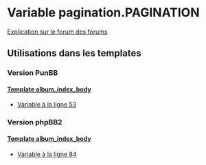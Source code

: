 # Variable pagination.PAGINATION
[Explication sur le forum des forums](http://forum.forumactif.com/t294113-listing-des-variables#pagination.PAGINATION)
## Utilisations dans les templates
### Version PunBB
#### [Template album_index_body](punbb/album_index_body.md)
* [Variable à la ligne 53](../punbb/album_index_body.tpl#L53)
### Version phpBB2
#### [Template album_index_body](subsilver/album_index_body.md)
* [Variable à la ligne 84](../subsilver/album_index_body.tpl#L84)